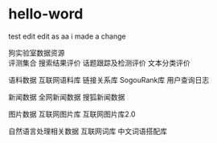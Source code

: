 # hello-word
test
edit
edit as aa
i made a change

狗实验室数据资源  
  评测集合
    搜索结果评价
    话题跟踪及检测评价
    文本分类评价

  语料数据
    互联网语料库
    链接关系库
    SogouRank库
    用户查询日志

  新闻数据
    全网新闻数据
    搜狐新闻数据

  图片数据
    互联网图片库
    互联网图片库2.0

  自然语言处理相关数据
    互联网词库
    中文词语搭配库
